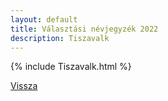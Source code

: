 ```yaml
---
layout: default
title: Választási névjegyzék 2022
description: Tiszavalk
---
```


{% include Tiszavalk.html %}

[Vissza](./)